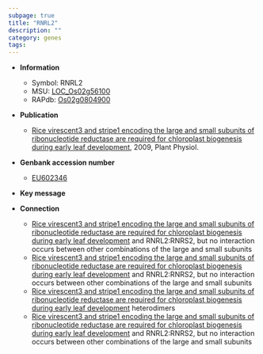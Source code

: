 ```yaml
---
subpage: true
title: "RNRL2"
description: ""
category: genes
tags: 
---
```


* **Information**  
    + Symbol: RNRL2  
    + MSU: [LOC_Os02g56100](http://rice.plantbiology.msu.edu/cgi-bin/ORF_infopage.cgi?orf=LOC_Os02g56100)  
    + RAPdb: [Os02g0804900](http://rapdb.dna.affrc.go.jp/viewer/gbrowse_details/irgsp1?name=Os02g0804900)  

* **Publication**  
    + [Rice virescent3 and stripe1 encoding the large and small subunits of ribonucleotide reductase are required for chloroplast biogenesis during early leaf development](http://www.ncbi.nlm.nih.gov/pubmed?term=Rice+virescent3+and+stripe1+encoding+the+large+and+small+subunits+of+ribonucleotide+reductase+are+required+for+chloroplast+biogenesis+during+early+leaf+development%5BTitle%5D), 2009, Plant Physiol.

* **Genbank accession number**  
    + [EU602346](http://www.ncbi.nlm.nih.gov/nuccore/EU602346)

* **Key message**  

* **Connection**  
    + [Rice virescent3 and stripe1 encoding the large and small subunits of ribonucleotide reductase are required for chloroplast biogenesis during early leaf development](RNRL1:RNRS1) and RNRL2:RNRS2, but no interaction occurs between other combinations of the large and small subunits
    + [Rice virescent3 and stripe1 encoding the large and small subunits of ribonucleotide reductase are required for chloroplast biogenesis during early leaf development](RNRL1:RNRS1) and RNRL2:RNRS2, but no interaction occurs between other combinations of the large and small subunits
    + [Rice virescent3 and stripe1 encoding the large and small subunits of ribonucleotide reductase are required for chloroplast biogenesis during early leaf development](2) heterodimers
    + [Rice virescent3 and stripe1 encoding the large and small subunits of ribonucleotide reductase are required for chloroplast biogenesis during early leaf development](RNRL1:RNRS1) and RNRL2:RNRS2, but no interaction occurs between other combinations of the large and small subunits



